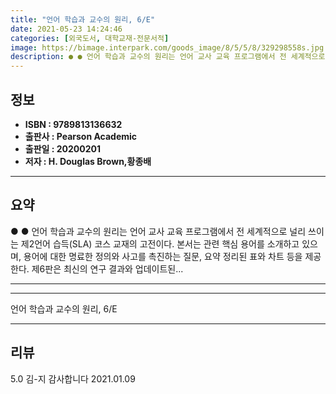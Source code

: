 ```yaml
---
title: "언어 학습과 교수의 원리, 6/E"
date: 2021-05-23 14:24:46
categories: [외국도서, 대학교재-전문서적]
image: https://bimage.interpark.com/goods_image/8/5/5/8/329298558s.jpg
description: ● ● 언어 학습과 교수의 원리는 언어 교사 교육 프로그램에서 전 세계적으로 널리 쓰이는 제2언어 습득(SLA) 코스 교재의 고전이다. 본서는 관련 핵심 용어를 소개하고 있으며, 용어에 대한 명료한 정의와 사고를 촉진하는 질문, 요약 정리된 표와 차트 등을 제공한다. 제6판은 최신의
---
```


## **정보**

- **ISBN : 9789813136632**
- **출판사 : Pearson Academic**
- **출판일 : 20200201**
- **저자 : H. Douglas Brown,황종배**

------



## **요약**

●  ●  언어 학습과 교수의 원리는 언어 교사 교육 프로그램에서 전 세계적으로 널리 쓰이는 제2언어 습득(SLA) 코스 교재의 고전이다. 본서는 관련 핵심 용어를 소개하고 있으며, 용어에 대한 명료한 정의와 사고를 촉진하는 질문, 요약 정리된 표와 차트 등을 제공한다. 제6판은 최신의 연구 결과와 업데이트된... 

------



------


언어 학습과 교수의 원리, 6/E 

------


## **리뷰** 

5.0 김-지 감사합니다 2021.01.09 <br/>